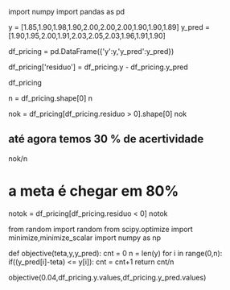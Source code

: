import numpy
import pandas as pd

y =  [1.85,1.90,1.98,1.90,2.00,2.00,2.00,1.90,1.90,1.89]
y_pred       = [1.90,1.95,2.00,1.91,2.03,2.05,2.03,1.96,1.91,1.90]


df_pricing = pd.DataFrame({'y':y,'y_pred':y_pred})

df_pricing['residuo'] = df_pricing.y - df_pricing.y_pred

df_pricing

n = df_pricing.shape[0]
n

nok = df_pricing[df_pricing.residuo > 0].shape[0]
nok

## até agora temos 30 % de acertividade
nok/n

# a meta é chegar em 80%
notok = df_pricing[df_pricing.residuo < 0]
notok


from random import random
from scipy.optimize import minimize,minimize_scalar
import numpy as np


def objective(teta,y,y_pred):
    cnt = 0
    n = len(y)
    for i in range(0,n):
        if((y_pred[i]-teta) <= y[i]):
            cnt = cnt+1
    return cnt/n


objective(0.04,df_pricing.y.values,df_pricing.y_pred.values)




 
